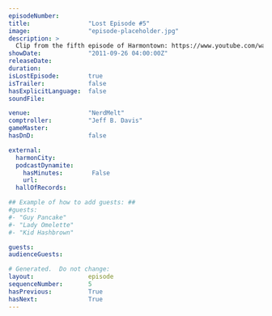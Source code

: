 ```yaml
---
episodeNumber:        
title:                "Lost Episode #5"
image:                "episode-placeholder.jpg"
description: >
  Clip from the fifth episode of Harmontown: https://www.youtube.com/watch?v=iVz67bJujU0
showDate:             "2011-09-26 04:00:00Z"
releaseDate:          
duration:             
isLostEpisode:        true
isTrailer:            false
hasExplicitLanguage:  false
soundFile:            

venue:                "NerdMelt"
comptroller:          "Jeff B. Davis"
gameMaster:           
hasDnD:               false

external:
  harmonCity:         
  podcastDynamite:
    hasMinutes:        False
    url:              
  hallOfRecords:      

## Example of how to add guests: ##
#guests:
#- "Guy Pancake"
#- "Lady Omelette"
#- "Kid Hashbrown"

guests:
audienceGuests:

# Generated.  Do not change:
layout:               episode
sequenceNumber:       5
hasPrevious:          True
hasNext:              True
---
```


<!-- The episode description will be rendered here -->
<!-- Add your content below here -->

